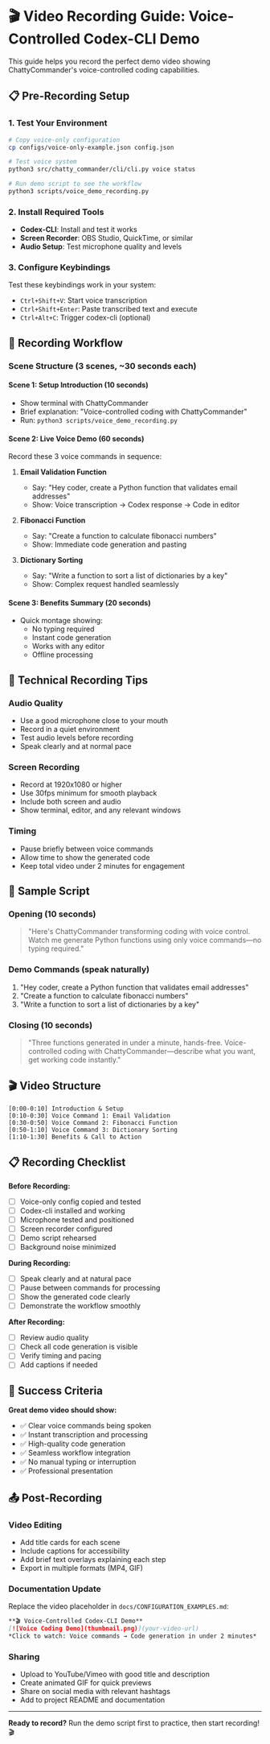 # 🎬 Video Recording Guide: Voice-Controlled Codex-CLI Demo

This guide helps you record the perfect demo video showing ChattyCommander's voice-controlled coding capabilities.

## 📋 Pre-Recording Setup

### 1. **Test Your Environment**
```bash
# Copy voice-only configuration
cp configs/voice-only-example.json config.json

# Test voice system
python3 src/chatty_commander/cli/cli.py voice status

# Run demo script to see the workflow
python3 scripts/voice_demo_recording.py
```

### 2. **Install Required Tools**
- **Codex-CLI**: Install and test it works
- **Screen Recorder**: OBS Studio, QuickTime, or similar
- **Audio Setup**: Test microphone quality and levels

### 3. **Configure Keybindings**
Test these keybindings work in your system:
- `Ctrl+Shift+V`: Start voice transcription
- `Ctrl+Shift+Enter`: Paste transcribed text and execute
- `Ctrl+Alt+C`: Trigger codex-cli (optional)

## 🎥 Recording Workflow

### **Scene Structure** (3 scenes, ~30 seconds each)

#### **Scene 1: Setup Introduction** (10 seconds)
- Show terminal with ChattyCommander
- Brief explanation: "Voice-controlled coding with ChattyCommander"
- Run: `python3 scripts/voice_demo_recording.py`

#### **Scene 2: Live Voice Demo** (60 seconds)
Record these 3 voice commands in sequence:

1. **Email Validation Function**
   - Say: "Hey coder, create a Python function that validates email addresses"
   - Show: Voice transcription → Codex response → Code in editor

2. **Fibonacci Function**
   - Say: "Create a function to calculate fibonacci numbers"
   - Show: Immediate code generation and pasting

3. **Dictionary Sorting**
   - Say: "Write a function to sort a list of dictionaries by a key"
   - Show: Complex request handled seamlessly

#### **Scene 3: Benefits Summary** (20 seconds)
- Quick montage showing:
  - No typing required
  - Instant code generation
  - Works with any editor
  - Offline processing

## 🔧 Technical Recording Tips

### **Audio Quality**
- Use a good microphone close to your mouth
- Record in a quiet environment
- Test audio levels before recording
- Speak clearly and at normal pace

### **Screen Recording**
- Record at 1920x1080 or higher
- Use 30fps minimum for smooth playback
- Include both screen and audio
- Show terminal, editor, and any relevant windows

### **Timing**
- Pause briefly between voice commands
- Allow time to show the generated code
- Keep total video under 2 minutes for engagement

## 📝 Sample Script

### **Opening** (10 seconds)
> "Here's ChattyCommander transforming coding with voice control. Watch me generate Python functions using only voice commands—no typing required."

### **Demo Commands** (speak naturally)
1. "Hey coder, create a Python function that validates email addresses"
2. "Create a function to calculate fibonacci numbers"  
3. "Write a function to sort a list of dictionaries by a key"

### **Closing** (10 seconds)
> "Three functions generated in under a minute, hands-free. Voice-controlled coding with ChattyCommander—describe what you want, get working code instantly."

## 🎬 Video Structure

```
[0:00-0:10] Introduction & Setup
[0:10-0:30] Voice Command 1: Email Validation
[0:30-0:50] Voice Command 2: Fibonacci Function  
[0:50-1:10] Voice Command 3: Dictionary Sorting
[1:10-1:30] Benefits & Call to Action
```

## 📋 Recording Checklist

**Before Recording:**
- [ ] Voice-only config copied and tested
- [ ] Codex-cli installed and working
- [ ] Microphone tested and positioned
- [ ] Screen recorder configured
- [ ] Demo script rehearsed
- [ ] Background noise minimized

**During Recording:**
- [ ] Speak clearly and at natural pace
- [ ] Pause between commands for processing
- [ ] Show the generated code clearly
- [ ] Demonstrate the workflow smoothly

**After Recording:**
- [ ] Review audio quality
- [ ] Check all code generation is visible
- [ ] Verify timing and pacing
- [ ] Add captions if needed

## 🎯 Success Criteria

**Great demo video should show:**
- ✅ Clear voice commands being spoken
- ✅ Instant transcription and processing
- ✅ High-quality code generation
- ✅ Seamless workflow integration
- ✅ No manual typing or interruption
- ✅ Professional presentation

## 📤 Post-Recording

### **Video Editing**
- Add title cards for each scene
- Include captions for accessibility  
- Add brief text overlays explaining each step
- Export in multiple formats (MP4, GIF)

### **Documentation Update**
Replace the video placeholder in `docs/CONFIGURATION_EXAMPLES.md`:

```markdown
**🎬 Voice-Controlled Codex-CLI Demo**
[![Voice Coding Demo](thumbnail.png)](your-video-url)
*Click to watch: Voice commands → Code generation in under 2 minutes*
```

### **Sharing**
- Upload to YouTube/Vimeo with good title and description
- Create animated GIF for quick previews
- Share on social media with relevant hashtags
- Add to project README and documentation

---

**Ready to record?** Run the demo script first to practice, then start recording! 🎬